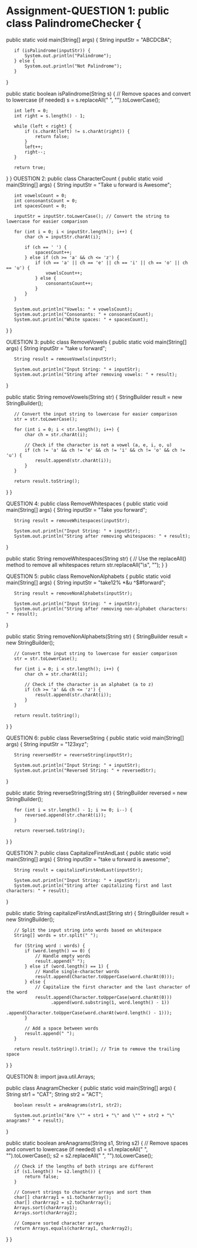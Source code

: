 # Assignment-QUESTION 1: public class PalindromeChecker {
   public static void main(String[] args) {
       String inputStr = "ABCDCBA";
       
       if (isPalindrome(inputStr)) {
           System.out.println("Palindrome");
       } else {
           System.out.println("Not Palindrome");
       }
   }
   
   public static boolean isPalindrome(String s) {
       // Remove spaces and convert to lowercase (if needed)
       s = s.replaceAll(" ", "").toLowerCase();
       
       int left = 0;
       int right = s.length() - 1;
       
       while (left < right) {
           if (s.charAt(left) != s.charAt(right)) {
               return false;
           }
           left++;
           right--;
       }
       
       return true;
   }
}
OUESTION 2: public class CharacterCount {
   public static void main(String[] args) {
       String inputStr = "Take u forward is Awesome";
       
       int vowelsCount = 0;
       int consonantsCount = 0;
       int spacesCount = 0;
       
       inputStr = inputStr.toLowerCase(); // Convert the string to lowercase for easier comparison
       
       for (int i = 0; i < inputStr.length(); i++) {
           char ch = inputStr.charAt(i);
           
           if (ch == ' ') {
               spacesCount++;
           } else if (ch >= 'a' && ch <= 'z') {
               if (ch == 'a' || ch == 'e' || ch == 'i' || ch == 'o' || ch == 'u') {
                   vowelsCount++;
               } else {
                   consonantsCount++;
               }
           }
       }
       
       System.out.println("Vowels: " + vowelsCount);
       System.out.println("Consonants: " + consonantsCount);
       System.out.println("White spaces: " + spacesCount);
   }
}
 
 
OUESTION 3: public class RemoveVowels {
   public static void main(String[] args) {
       String inputStr = "take u forward";
       
       String result = removeVowels(inputStr);
       
       System.out.println("Input String: " + inputStr);
       System.out.println("String after removing vowels: " + result);
   }
   
   public static String removeVowels(String str) {
       StringBuilder result = new StringBuilder();
       
       // Convert the input string to lowercase for easier comparison
       str = str.toLowerCase();
       
       for (int i = 0; i < str.length(); i++) {
           char ch = str.charAt(i);
           
           // Check if the character is not a vowel (a, e, i, o, u)
           if (ch != 'a' && ch != 'e' && ch != 'i' && ch != 'o' && ch != 'u') {
               result.append(str.charAt(i));
           }
       }
       
       return result.toString();
   }
}
 
 
QUESTION 4: public class RemoveWhitespaces {
   public static void main(String[] args) {
       String inputStr = "Take you forward";
       
       String result = removeWhitespaces(inputStr);
       
       System.out.println("Input String: " + inputStr);
       System.out.println("String after removing whitespaces: " + result);
   }
   
   public static String removeWhitespaces(String str) {
       // Use the replaceAll() method to remove all whitespaces
       return str.replaceAll("\\s", "");
   }
}
 
 
QUESTION 5: public class RemoveNonAlphabets {
   public static void main(String[] args) {
       String inputStr = "take12% *&u ^$#forward";
       
       String result = removeNonAlphabets(inputStr);
       
       System.out.println("Input String: " + inputStr);
       System.out.println("String after removing non-alphabet characters: " + result);
   }
   
   public static String removeNonAlphabets(String str) {
       StringBuilder result = new StringBuilder();
       
       // Convert the input string to lowercase for easier comparison
       str = str.toLowerCase();
       
       for (int i = 0; i < str.length(); i++) {
           char ch = str.charAt(i);
           
           // Check if the character is an alphabet (a to z)
           if (ch >= 'a' && ch <= 'z') {
               result.append(str.charAt(i));
           }
       }
       
       return result.toString();
   }
}
 
 
QUESTION 6: public class ReverseString {
   public static void main(String[] args) {
       String inputStr = "123xyz";
       
       String reversedStr = reverseString(inputStr);
       
       System.out.println("Input String: " + inputStr);
       System.out.println("Reversed String: " + reversedStr);
   }
   
   public static String reverseString(String str) {
       StringBuilder reversed = new StringBuilder();
       
       for (int i = str.length() - 1; i >= 0; i--) {
           reversed.append(str.charAt(i));
       }
       
       return reversed.toString();
   }
}
 
QUESTION 7:
public class CapitalizeFirstAndLast {
   public static void main(String[] args) {
       String inputStr = "take u forward is awesome";
       
       String result = capitalizeFirstAndLast(inputStr);
       
       System.out.println("Input String: " + inputStr);
       System.out.println("String after capitalizing first and last characters: " + result);
   }
   
   public static String capitalizeFirstAndLast(String str) {
       StringBuilder result = new StringBuilder();
       
       // Split the input string into words based on whitespace
       String[] words = str.split(" ");
       
       for (String word : words) {
           if (word.length() == 0) {
               // Handle empty words
               result.append(" ");
           } else if (word.length() == 1) {
               // Handle single-character words
               result.append(Character.toUpperCase(word.charAt(0)));
           } else {
               // Capitalize the first character and the last character of the word
               result.append(Character.toUpperCase(word.charAt(0)))
                     .append(word.substring(1, word.length() - 1))
                     .append(Character.toUpperCase(word.charAt(word.length() - 1)));
           }
           
           // Add a space between words
           result.append(" ");
       }
       
       return result.toString().trim(); // Trim to remove the trailing space
   }
}
 
QUESTION 8:  import java.util.Arrays;
 
public class AnagramChecker {
   public static void main(String[] args) {
       String str1 = "CAT";
       String str2 = "ACT";
       
       boolean result = areAnagrams(str1, str2);
       
       System.out.println("Are \"" + str1 + "\" and \"" + str2 + "\" anagrams? " + result);
   }
   
   public static boolean areAnagrams(String s1, String s2) {
       // Remove spaces and convert to lowercase (if needed)
       s1 = s1.replaceAll(" ", "").toLowerCase();
       s2 = s2.replaceAll(" ", "").toLowerCase();
       
       // Check if the lengths of both strings are different
       if (s1.length() != s2.length()) {
           return false;
       }
       
       // Convert strings to character arrays and sort them
       char[] charArray1 = s1.toCharArray();
       char[] charArray2 = s2.toCharArray();
       Arrays.sort(charArray1);
       Arrays.sort(charArray2);
       
       // Compare sorted character arrays
       return Arrays.equals(charArray1, charArray2);
   }
}
